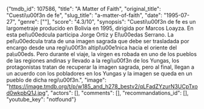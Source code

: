 {"tmdb_id": 107586, "title": "A Matter of Faith", "original_title": "Cuesti\u00f3n de fe", "slug_title": "a-matter-of-faith", "date": "1995-07-27", "genre": [""], "score": "4.3/10", "synopsis": "Cuesti\u00f3n de fe es un largometraje producido en Bolivia en 1995, dirigida por Marcos Loayza. En esta pel\u00edcula participa Jorge Ortiz y El\u00edas Serrano. La pel\u00edcula trata de una imagen sagrada que debe ser trasladada por encargo desde una regi\u00f3n altipl\u00e1nica hacia el oriente del pa\u00eds. Pero durante el viaje, la virgen es robada en uno de los pueblos de las regiones andinas y llevado a la regi\u00f3n de los Yungas, los protagonistas tratan de recuperar la imagen sagrada, pero al final, llegan a un acuerdo con los pobladores en los Yungas y la imagen se queda en un pueblo de dicha regi\u00f3n.", "image": "https://image.tmdb.org/t/p/w185_and_h278_bestv2/qLFadZYzurN3UCpTxod0wkpbQ1J.jpg", "actors": [], "comments": [], "recommandations_id": [], "youtube_key": "notfound"}